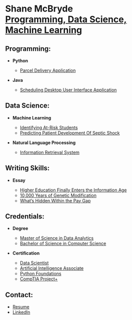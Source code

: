 <h1>Shane McBryde <br/><a href="https://github.com/shanemcbryde">Programming, Data Science, Machine Learning</a></h1>

<h2>Programming:</h2>

- <b>Python</b>

  - [Parcel Delivery Application](https://github.com/shanemcbryde/parcelservice.git)
  
- <b>Java</b>

  - [Scheduling Desktop User Interface Application](https://github.com/shanemcbryde/schedulingsystem.git)

<h2>Data Science:</h2>

- <b>Machine Learning</b>

  - [Identifying At-Risk Students](https://github.com/shanemcbryde/academicperformance)
  - [Predicting Patient Development Of Septic Shock](https://github.com/shanemcbryde/sepsisprediction)
  
- <b>Natural Language Processing</b>

  - [Information Retrieval System](https://github.com/shanemcbryde/informationretrieval)

<h2>Writing Skills:</h2>

- <b>Essay</b>

  - [Higher Education Finally Enters the Information Age](https://github.com/shanemcbryde/composition/blob/main/Higher%20Education%20Finally%20Enters%20the%20Information%20Age.pdf)
  - [10,000 Years of Genetic Modification](https://github.com/shanemcbryde/composition/blob/main/10%2C000%20Years%20of%20Genetic%20Modification.pdf)
  - [What’s Hidden Within the Pay Gap](https://github.com/shanemcbryde/composition/blob/main/What%E2%80%99s%20Hidden%20Within%20the%20Pay%20Gap.pdf)

<h2>Credentials:</h2>

- <b>Degree</b>

  - [Master of Science in Data Analytics](https://github.com/shanemcbryde/shanemcbryde/blob/8c341e5effb786685c06dd8b67f452e4a3e48b70/Certifications/BS%20Computer%20Science.pdf)
  - [Bachelor of Science in Computer Science](https://github.com/shanemcbryde/shanemcbryde/blob/8c341e5effb786685c06dd8b67f452e4a3e48b70/Certifications/BS%20Computer%20Science.pdf)


- <b>Certification</b>

  - [Data Scientist](https://github.com/shanemcbryde/shanemcbryde/blob/8c341e5effb786685c06dd8b67f452e4a3e48b70/Certifications/AI%20Academy/AI%20Academy%20Data%20Scientist%20Completion%20Certificate%20Spring%202022.pdf)
  - [Artificial Intelligence Associate](https://github.com/shanemcbryde/shanemcbryde/blob/8c341e5effb786685c06dd8b67f452e4a3e48b70/Certifications/AI%20Academy/AI%20Academy%20AI%20Associate%20Completion%20Certificate%20Fall%202022.pdf)
  - [Python Foundations](https://github.com/shanemcbryde/shanemcbryde/blob/main/Certifications/AI%20Academy/AI%20Academy%20Certificate%20of%20Completion%20-%20Foundations%20Course.pdf)
  - [CompTIA Project+](https://github.com/shanemcbryde/shanemcbryde/blob/8c341e5effb786685c06dd8b67f452e4a3e48b70/Certifications/Comptia/CompTIA%20Project+%20certificate.pdf)

<h2>Contact:</h2>

  - [Resume](https://github.com/shanemcbryde/shanemcbryde/blob/cf291dbbdc1c19e7921be90f31703664ce661729/Shane%20McBryde%20-%20resume.pdf)
  - [LinkedIn](https://www.linkedin.com/in/shanekmcbryde/)

